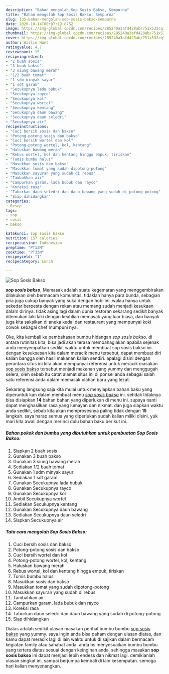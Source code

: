 ```yaml
---
description: "Bahan mengolah Sop Sosis Bakso, Sempurna"
title: "Bahan mengolah Sop Sosis Bakso, Sempurna"
slug: 135-bahan-mengolah-sop-sosis-bakso-sempurna
date: 2020-10-14T00:07:19.875Z
image: https://img-global.cpcdn.com/recipes/285240a3afd428ab/751x532cq70/sop-sosis-bakso-foto-resep-utama.jpg
thumbnail: https://img-global.cpcdn.com/recipes/285240a3afd428ab/751x532cq70/sop-sosis-bakso-foto-resep-utama.jpg
cover: https://img-global.cpcdn.com/recipes/285240a3afd428ab/751x532cq70/sop-sosis-bakso-foto-resep-utama.jpg
author: Willie Hunt
ratingvalue: 4.7
reviewcount: 15
recipeingredient:
- "2 buah sosis"
- "3 buah bakso"
- "3 siung bawang merah"
- "1/2 buah tomat"
- "1 sdm minyak sayur"
- "1 sdt garam"
- "Secukupnya lada bubuk"
- "Secukupnya rayco"
- "Secukupnya kol"
- "Secukupnya wortel"
- "Secukupnya kentang"
- "Secukupnya daun bawang"
- "Secukupnya daun seledri"
- "Secukupnya air"
recipeinstructions:
- "Cuci bersih sosis dan bakso"
- "Potong-potong sosis dan bakso"
- "Cuci bersih wortel dan kol"
- "Potong-potong wortel, kol, kentang"
- "Haluskan bawang merah"
- "Rebus wortel, kol dan kentang hingga empuk, tiriskan"
- "Tumis bumbu halus"
- "Masukkan sosis dan bakso"
- "Masukkan tomat yang sudah dipotong-potong"
- "Masukkan sayuran yang sudah di rebus"
- "Tambahkan air"
- "Campurkan garam, lada bubuk dan rayco"
- "Koreksi rasa"
- "Taburkan daun seledri dan daun bawang yang sudah di potong-potong"
- "Siap dihidangkan"
categories:
- Resep
tags:
- sop
- sosis
- bakso

katakunci: sop sosis bakso 
nutrition: 157 calories
recipecuisine: Indonesian
preptime: "PT12M"
cooktime: "PT33M"
recipeyield: "1"
recipecategory: Lunch

---
```



![Sop Sosis Bakso](https://img-global.cpcdn.com/recipes/285240a3afd428ab/751x532cq70/sop-sosis-bakso-foto-resep-utama.jpg)

<b><i>sop sosis bakso</i></b>, Memasak adalah suatu kegemaran yang menggembirakan dilakukan oleh bermacam komunitas. tidaklah hanya para bunda, sebagian pria juga cukup banyak yang suka dengan hobi ini. walau hanya untuk sekedar berpesta dengan rekan atau memang sudah menjadi kesukaan dalam dirinya. tidak asing lagi dalam dunia restoran sekarang sedikit banyak ditemukan laki laki dengan keahlian memasak yang luar biasa, dan banyak juga kita saksikan di aneka kedai dan restaurant yang mempunyai koki cowok sebagai chef mumpuni nya.



Oke, kita kembali ke pembahasan bumbu hidangan <i>sop sosis bakso</i>. di antara rutinitas kita, bisa jadi akan terasa membahagiakan apabila sejenak anda menyempatkan sedikit waktu untuk membuat sop sosis bakso ini. dengan kesuksesan kita dalam meracik menu tersebut, dapat membuat diri kalian bangga oleh hasil makanan kalian sendiri. apalagi disini dengan perantara situs ini kita akan mempunyai referensi untuk meracik masakan <u>sop sosis bakso</u> tersebut menjadi makanan yang yummy dan menggugah selera, oleh sebab itu catat alamat situs ini di ponsel anda sebagai salah satu referensi anda dalam memasak olahan baru yang lezat.


Sekarang langsung saja kita mulai untuk menyiapkan bahan baku yang diperuntuk kan dalam membuat menu <u><i>sop sosis bakso</i></u> ini. setidak tidaknya bisa disiapkan <b>14</b> bahan bahan yang diperlukan di menu ini. supaya nanti dapat menghasilkan rasa yang lumayan dan nikmat. dan juga siapkan waktu anda sedikit, sebab kita akan memprosesnya paling tidak dengan <b>15</b> langkah. saya harap semua yang diperlukan sudah kalian miliki disini, yuk mari kita awali dengan merinci dulu bahan baku berikut ini.

<!--inarticleads1-->

##### Bahan pokok dan bumbu yang dibutuhkan untuk pembuatan Sop Sosis Bakso:

1. Siapkan 2 buah sosis
1. Gunakan 3 buah bakso
1. Gunakan 3 siung bawang merah
1. Sediakan 1/2 buah tomat
1. Gunakan 1 sdm minyak sayur
1. Sediakan 1 sdt garam
1. Gunakan Secukupnya lada bubuk
1. Gunakan Secukupnya rayco
1. Gunakan Secukupnya kol
1. Ambil Secukupnya wortel
1. Sediakan Secukupnya kentang
1. Gunakan Secukupnya daun bawang
1. Sediakan Secukupnya daun seledri
1. Siapkan Secukupnya air




<!--inarticleads2-->

##### Tata cara mengolah Sop Sosis Bakso:

1. Cuci bersih sosis dan bakso
1. Potong-potong sosis dan bakso
1. Cuci bersih wortel dan kol
1. Potong-potong wortel, kol, kentang
1. Haluskan bawang merah
1. Rebus wortel, kol dan kentang hingga empuk, tiriskan
1. Tumis bumbu halus
1. Masukkan sosis dan bakso
1. Masukkan tomat yang sudah dipotong-potong
1. Masukkan sayuran yang sudah di rebus
1. Tambahkan air
1. Campurkan garam, lada bubuk dan rayco
1. Koreksi rasa
1. Taburkan daun seledri dan daun bawang yang sudah di potong-potong
1. Siap dihidangkan




Diatas adalah sedikit ulasan masakan perihal bumbu bumbu <u>sop sosis bakso</u> yang yummy. saya ingin anda bisa paham dengan ulasan diatas, dan kamu dapat meracik lagi di lain waktu untuk di sajikan dalam bermacam kegiatan family atau sahabat anda. anda bs menyesuaikan bumbu bumbu yang tertera diatas sesuai dengan keinginan anda, sehingga masakan <b>sop sosis bakso</b> ini dapat menjadi lebih endess dan nikmat lagi. demikianlah ulasan singkat ini, sampai berjumpa kembali di lain kesempatan. semoga hari kalian menyenangkan.
